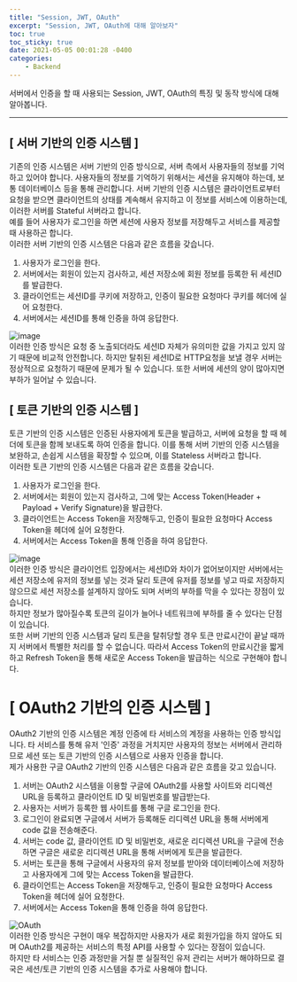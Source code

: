 ```yaml
---
title: "Session, JWT, OAuth"
excerpt: "Session, JWT, OAuth에 대해 알아보자"
toc: true
toc_sticky: true
date: 2021-05-05 00:01:28 -0400
categories: 
    - Backend
---
```


서버에서 인증을 할 때 사용되는 Session, JWT, OAuth의 특징 및 동작 방식에 대해 알아봅니다.
<hr/>

## [ 서버 기반의 인증 시스템 ]
기존의 인증 시스템은 서버 기반의 인증 방식으로, 서버 측에서 사용자들의 정보를 기억하고 있어야 합니다. 사용자들의 정보를 기억하기 위해서는 세션을 유지해야 하는데, 보통 데이터베이스 등을 통해 관리합니다.
서버 기반의 인증 시스템은 클라이언트로부터 요청을 받으면 클라이언트의 상태를 계속해서 유지하고 이 정보를 서비스에 이용하는데, 이러한 서버를 Stateful 서버라고 합니다.
<br>
예를 들어 사용자가 로그인을 하면 세션에 사용자 정보를 저장해두고 서비스를 제공할 때 사용하곤 합니다. 
<br>
이러한 서버 기반의 인증 시스템은 다음과 같은 흐름을 갖습니다.
<br>

1. 사용자가 로그인을 한다.
2. 서버에서는 회원이 있는지 검사하고, 세션 저장소에 회원 정보를 등록한 뒤 세션ID를 발급한다.
3. 클라이언트는 세션ID를 쿠키에 저장하고, 인증이 필요한 요청마다 쿠키를 헤더에 실어 요청한다.
4. 서버에서는 세션ID를 통해 인증을 하여 응답한다.

![image](https://user-images.githubusercontent.com/52072077/117237272-8c144280-ae65-11eb-8556-267b8c039d0b.png)
<br>
이러한 인증 방식은 요청 중 노출되더라도 세션ID 자체가 유의미한 값을 가지고 있지 않기 때문에 비교적 안전합니다. 하지만 탈취된 세션ID로 HTTP요청을 보낼 경우 서버는 정상적으로 요청하기 때문에 문제가 될 수 있습니다. 또한 서버에 세션의 양이 많아지면 부하가 일어날 수 있습니다.
<br>

## [ 토큰 기반의 인증 시스템 ]
토큰 기반의 인증 시스템은 인증된 사용자에게 토큰을 발급하고, 서버에 요청을 할 때 헤더에 토큰을 함께 보내도록 하여 인증을 합니다. 이를 통해 서버 기반의 인증 시스템을 보완하고, 손쉽게 시스템을 확장할 수 있으며, 이를 Stateless 서버라고 합니다.
<br>
이러한 토큰 기반의 인증 시스템은 다음과 같은 흐름을 갖습니다.
<br>

1. 사용자가 로그인을 한다.
2. 서버에서는 회원이 있는지 검사하고, 그에 맞는 Access Token(Header + Payload + Verify Signature)을 발급한다.
3. 클라이언트는 Access Token을 저장해두고, 인증이 필요한 요청마다 Access Token을 헤더에 실어 요청한다.
4. 서버에서는 Access Token을 통해 인증을 하여 응답한다.

![image](https://user-images.githubusercontent.com/52072077/117238619-35f4ce80-ae68-11eb-88f0-ff9d8ea6564d.png)
<br>
이러한 인증 방식은 클라이언트 입장에서는 세션ID와 차이가 없어보이지만 서버에서는 세션 저장소에 유저의 정보를 넣는 것과 달리 토큰에 유저를 정보를 넣고 따로 저장하지 않으므로 세션 저장소를 설계하지 않아도 되며 서버의 부하를 막을 수 있다는 장점이 있습니다. 
<br>
하지만 정보가 많아질수록 토큰의 길이가 늘어나 네트워크에 부하를 줄 수 있다는 단점이 있습니다.
<br>
또한 서버 기반의 인증 시스템과 달리 토큰을 탈취당할 경우 토큰 만료시간이 끝날 때까지 서버에서 특별한 처리를 할 수 없습니다. 따라서 Access Token의 만료시간을 짧게하고 Refresh Token을 통해 새로운 Access Token을 발급하는 식으로 구현해야 합니다.

# [ OAuth2 기반의 인증 시스템 ]
OAuth2 기반의 인증 시스템은 계정 인증에 타 서비스의 계정을 사용하는 인증 방식입니다. 타 서비스를 통해 유저 '인증' 과정을 거치지만 사용자의 정보는 서버에서 관리하므로 세션 또는 토큰 기반의 인증 시스템으로 사용자 인증을 합니다.
<br>
제가 사용한 구글 OAuth2 기반의 인증 시스템은 다음과 같은 흐름을 갖고 있습니다.
<br>

1. 서버는 OAuth2 시스템을 이용할 구글에 OAuth2를 사용할 사이트와 리디렉션 URL을 등록하고 클라이언트 ID 및 비밀번호를 발급받는다.
2. 사용자는 서버가 등록한 웹 사이트를 통해 구글 로그인을 한다.
3. 로그인이 완료되면 구글에서 서버가 등록해둔 리디렉션 URL을 통해 서버에게 code 값을 전송해준다.
4. 서버는 code 값, 클라이언트 ID 및 비밀번호, 새로운 리디렉션 URL을 구글에 전송하면 구글은 새로운 리디렉션 URL을 통해 서버에게 토큰을 발급한다.
5. 서버는 토큰을 통해 구글에서 사용자의 유저 정보를 받아와 데이터베이스에 저장하고 사용자에게 그에 맞는 Access Token을 발급한다.
6. 클라이언트는 Access Token을 저장해두고, 인증이 필요한 요청마다 Access Token을 헤더에 실어 요청한다.
7. 서버에서는 Access Token을 통해 인증을 하여 응답한다. 

![OAuth](https://user-images.githubusercontent.com/52072077/117242476-4f017d80-ae70-11eb-94d1-9f2c1c9a262e.png)
<br>
이러한 인증 방식은 구현이 매우 복잡하지만 사용자가 새로 회원가입을 하지 않아도 되며 OAuth2를 제공하는 서비스의 특정 API를 사용할 수 있다는 장점이 있습니다.
<br>
하지만 타 서비스는 인증 과정만을 거칠 뿐 실질적인 유저 관리는 서버가 해야하므로 결국은 세션/토큰 기반의 인증 시스템을 추가로 사용해야 합니다.